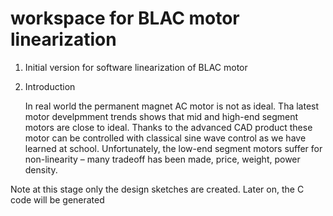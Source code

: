 # workspace for BLAC motor linearization
1. Initial version for software linearization of BLAC motor

2. Introduction

    In real world the permanent magnet AC motor is not as ideal. Tha latest motor develpmment trends shows that mid and high-end segment motors are close to ideal. Thanks to the advanced CAD product these motor can be controlled with classical sine wave control as we have learned at school. 
Unfortunately, the low-end segment motors suffer for non-linearity – many tradeoff has been made, price, weight, power density.


Note at this stage only the design sketches are created.
Later on, the C code will be generated

